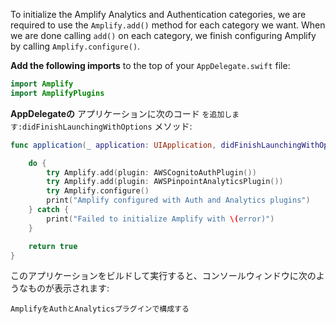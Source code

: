 To initialize the Amplify Analytics and Authentication categories, we are required to use the `Amplify.add()` method for each category we want.  When we are done calling `add()` on each category, we finish configuring Amplify by calling `Amplify.configure()`.

**Add the following imports** to the top of your `AppDelegate.swift` file:

```swift
import Amplify
import AmplifyPlugins
```

**AppDelegateの** アプリケーションに次のコード `を追加します:didFinishLaunchingWithOptions` メソッド:
```swift
func application(_ application: UIApplication, didFinishLaunchingWithOptions launchOptions: [UIApplication.LaunchOptionsKey: Any]?) -> Bool {

    do {
        try Amplify.add(plugin: AWSCognitoAuthPlugin())
        try Amplify.add(plugin: AWSPinpointAnalyticsPlugin())
        try Amplify.configure()
        print("Amplify configured with Auth and Analytics plugins")
    } catch {
        print("Failed to initialize Amplify with \(error)")
    }

    return true
}
```
このアプリケーションをビルドして実行すると、コンソールウィンドウに次のようなものが表示されます:

```console
AmplifyをAuthとAnalyticsプラグインで構成する
```